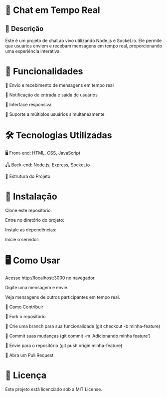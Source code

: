 # 💬 Chat em Tempo Real

## 📝 Descrição

Este é um projeto de chat ao vivo utilizando Node.js e Socket.io. Ele permite que usuários enviem e recebam mensagens em tempo real, proporcionando uma experiência interativa.

# 🚀 Funcionalidades

 📩 Envio e recebimento de mensagens em tempo real

🔔 Notificação de entrada e saída de usuários

🎨 Interface responsiva

👥 Suporte a múltiplos usuários simultaneamente

# 🛠️ Tecnologias Utilizadas

🖥️ Front-end: HTML, CSS, JavaScript

🖧 Back-end: Node.js, Express, Socket.io

📂 Estrutura do Projeto

# 📌 Instalação

Clone este repositório:

Entre no diretório do projeto:

Instale as dependências:

Inicie o servidor:

# 🖥️ Como Usar

Acesse http://localhost:3000 no navegador.

Digite uma mensagem e envie.

Veja mensagens de outros participantes em tempo real.

🤝 Como Contribuir

🍴 Fork o repositório

🌱 Crie uma branch para sua funcionalidade (git checkout -b minha-feature)

💾 Commit suas mudanças (git commit -m 'Adicionando minha feature')

🚀 Envie para o repositório (git push origin minha-feature)

🔄 Abra um Pull Request

# 📜 Licença

Este projeto está licenciado sob a MIT License.

